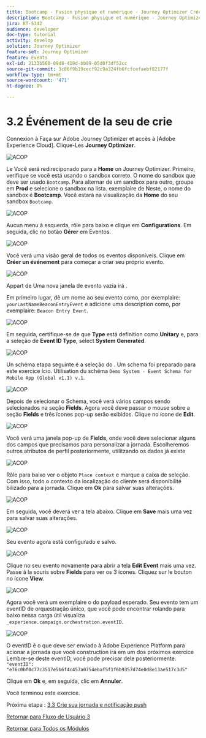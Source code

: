 ```yaml
---
title: Bootcamp - Fusion physique et numérique - Journey Optimizer Créer votre événement - Brésil
description: Bootcamp - Fusion physique et numérique - Journey Optimizer Créer votre événement - Brésil
jira: KT-5342
audience: developer
doc-type: tutorial
activity: develop
solution: Journey Optimizer
feature-set: Journey Optimizer
feature: Events
exl-id: 2133b560-09d8-419d-bb99-05d0f3df52cc
source-git-commit: 3c86f9b19cecf92c9a324fb6fcfcefaebf82177f
workflow-type: tm+mt
source-wordcount: '471'
ht-degree: 0%

---
```


# 3.2 Événement de la seu de crie

Connexion à Faça sur Adobe Journey Optimizer et accès à [Adobe Experience Cloud]. Clique-Les **Journey Optimizer**.

![ACOP](./images/acophome.png)

Le Você será redireciponado para a **Home** on Journey Optimizer. Primeiro, verifique se você está usando o sandbox correto. O nome do sandbox que deve ser usado `Bootcamp`. Para alternar de um sandbox para outro, groupe em **Prod** e selecione o sandbox na lista. exemplaire de Neste, o nome do sandbox é **Bootcamp**. Você estará na visualização da **Home** do seu sandbox `Bootcamp`.

![ACOP](./images/acoptriglp.png)

Aucun menu à esquerda, rôle para baixo e clique em **Configurations**. Em seguida, clic no botão **Gérer** em Eventos.

![ACOP](./images/acopmenu.png)

Você verá uma visão geral de todos os eventos disponíveis. Clique em **Créer un événement** para começar a criar seu próprio evento.

![ACOP](./images/emptyevent.png)

Appart de Uma nova janela de evento vazia irá .

Em primeiro lugar, dê um nome ao seu evento como, por exemplaire: `yourLastNameBeaconEntryEvent` e adicione uma description como, por exemplaire: `Beacon Entry Event`.

![ACOP](./images/eventdescription.png)

Em seguida, certifique-se de que **Type** está definition como **Unitary** e, para a seleção de **Event ID Type**, select **System Generated**.

![ACOP](./images/eventidtype.png)

Un schéma etapa seguinte é a seleção do . Um schema foi preparado para este exercice ício. Utilisation du schéma `Demo System - Event Schema for Mobile App (Global v1.1) v.1`.

![ACOP](./images/eventschema.png)

Depois de selecionar o Schema, você verá vários campos sendo selecionados na seção **Fields**. Agora você deve passar o mouse sobre a seção **Fields** e três ícones pop-up serão exibidos. Clique no ícone de **Edit**.

![ACOP](./images/eventpayload.png)

Você verá uma janela pop-up de **Fields**, onde você deve selecionar alguns dos campos que precisamos para personalizar a jornada. Escolheremos outros atributos de perfil posteriormente, utilitzando os dados já existe

![ACOP](./images/eventfields.png)

Rôle para baixo ver o objeto `Place context` e marque a caixa de seleção. Com isso, todo o contexto da localização do cliente será disponibilité bilizado para a jornada. Clique em **Ok** para salvar suas alterações.

![ACOP](./images/eventpayloadbr.png)

Em seguida, você deverá ver a tela abaixo. Clique em **Save** mais uma vez para salvar suas alterações.

![ACOP](./images/eventsave.png)

Seu evento agora está configurado e salvo.

![ACOP](./images/eventdone.png)

Clique no seu evento novamente para abrir a tela **Edit Event** mais uma vez. Passe à la souris sobre **Fields** para ver os 3 ícones. Cliquez sur le bouton no ícone **View**.

![ACOP](./images/viewevent.png)

Agora você verá um exemplaire o do payload esperado.
Seu evento tem um eventID de orquestração único, que você pode encontrar rolando para baixo nessa carga útil visualiza `_experience.campaign.orchestration.eventID`.

![ACOP](./images/payloadeventID.png)

O eventID é o que deve ser enviado à Adobe Experience Platform para acionar a jornada que você construction irá em um dos próximos exercice Lembre-se deste eventID, você pode precisar dele posteriormente.
`"eventID": "e76c0bf0c77c3517e5b6f4c457a0754ebaf5f1f6b9357d74e0d8e13ae517c3d5"`

Clique em **Ok** e, em seguida, clic em **Annuler**.

Você terminou este exercice.

Próxima etapa : [3.3 Crie sua jornada e notificação push](./ex3.md)

[Retornar para Fluxo de Usuário 3](./uc3.md)

[Retornar para Todos os Módulos](../../overview.md)
